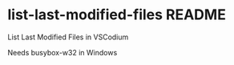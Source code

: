# list-last-modified-files README

List Last Modified Files in VSCodium

Needs busybox-w32 in Windows
